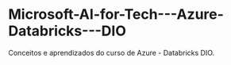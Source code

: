 # Microsoft-AI-for-Tech---Azure-Databricks---DIO
Conceitos e aprendizados do curso de Azure - Databricks DIO. 
